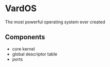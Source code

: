 # VardOS
The most powerful operating system ever created

## Components
* core kernel
* global descriptor table
* ports